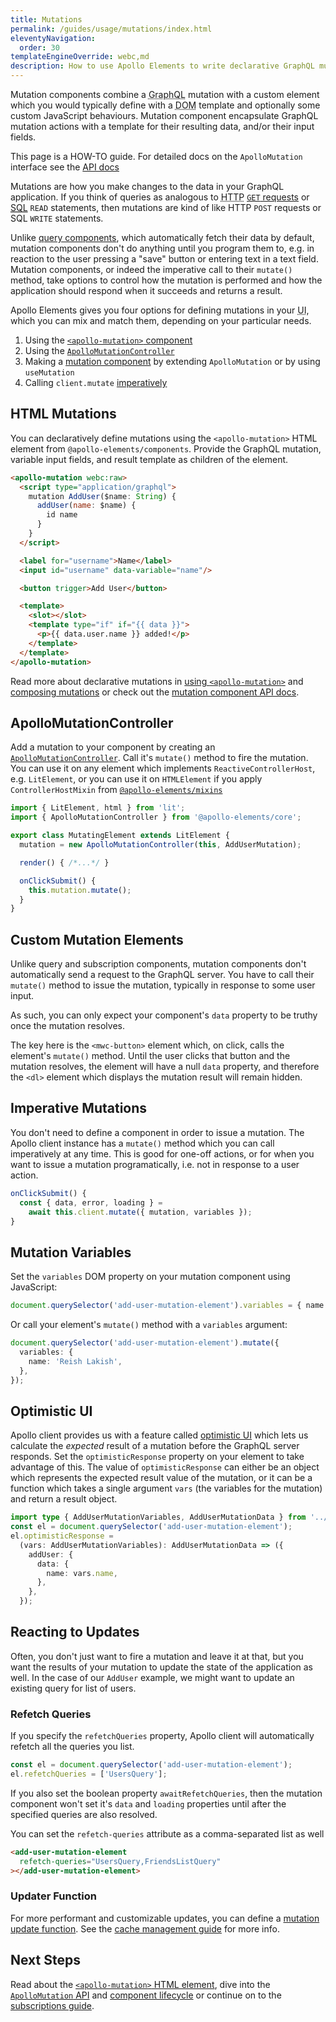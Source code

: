 ```yaml
---
title: Mutations
permalink: /guides/usage/mutations/index.html
eleventyNavigation:
  order: 30
templateEngineOverride: webc,md
description: How to use Apollo Elements to write declarative GraphQL mutation web components
---
```


Mutation components combine a <abbr title="Graph query language">GraphQL</abbr> 
mutation with a custom element which you would typically define with a <abbr 
  title="document object model">DOM</abbr> template and optionally some custom 
JavaScript behaviours. Mutation component encapsulate GraphQL mutation actions 
with a template for their resulting data, and/or their input fields.

<inline-notification type="tip">

This page is a HOW-TO guide. For detailed docs on the `ApolloMutation` interface 
see the [API docs](/api/core/interfaces/mutation/)

</inline-notification>

Mutations are how you make changes to the data in your GraphQL application. If 
you think of queries as analogous to <abbr title="hypertext transfer 
  protocol">HTTP</abbr> [`GET` 
requests](https://www.wikiwand.com/en/Hypertext_Transfer_Protocol#/Request_methods) 
or <abbr title="structured query 
  language">[SQL](https://www.wikiwand.com/en/SQL)</abbr> `READ` statements, 
then mutations are kind of like HTTP `POST` requests or SQL `WRITE` statements.

Unlike [query components](/guides/usage/queries/), which automatically fetch 
their data by default, mutation components don't do anything until you program 
them to, e.g. in reaction to the user pressing a "save" button or entering text 
in a text field. Mutation components, or indeed the imperative call to their 
`mutate()` method, take options to control how the mutation is performed and how 
the application should respond when it succeeds and returns a result.

Apollo Elements gives you four options for defining mutations in your <abbr 
  title="user interface">UI</abbr>, which you can mix and match them, depending 
on your particular needs.

1. Using the [`<apollo-mutation>` component](#with-apollo-mutation)
2. Using the [`ApolloMutationController`](#apollomutationcontroller)
3. Making a [mutation component](#mutation-components) by extending 
`ApolloMutation` or by using `useMutation`
4. Calling `client.mutate` [imperatively](#imperative-mutations)


## HTML Mutations

<!-- maintain links to the old heading -->
<a id="with-apollo-mutation"></a>

You can declaratively define mutations using the `<apollo-mutation>` HTML 
element from `@apollo-elements/components`. Provide the GraphQL mutation, 
variable input fields, and result template as children of the element.

<code-copy>

  ```html
  <apollo-mutation webc:raw>
    <script type="application/graphql">
      mutation AddUser($name: String) {
        addUser(name: $name) {
          id name
        }
      }
    </script>

    <label for="username">Name</label>
    <input id="username" data-variable="name"/>

    <button trigger>Add User</button>

    <template>
      <slot></slot>
      <template type="if" if="{{ data }}">
        <p>{{ data.user.name }} added!</p>
      </template>
    </template>
  </apollo-mutation>
  ```

</code-copy>

Read more about declarative mutations in [using `<apollo-mutation>`](./html/) and [composing mutations](./composition/) or check out the [mutation component API docs](/api/components/apollo-mutation/).

## ApolloMutationController

Add a mutation to your component by creating an [`ApolloMutationController`](/api/core/controllers/mutation/). Call it's `mutate()` method to fire the mutation. You can use it on any element which implements `ReactiveControllerHost`, e.g. `LitElement`, or you can use it on `HTMLElement` if you apply `ControllerHostMixin` from [`@apollo-elements/mixins`](/api/libraries/mixins/controller-host-mixin/)

<code-copy>

  ```js
  import { LitElement, html } from 'lit';
  import { ApolloMutationController } from '@apollo-elements/core';

  export class MutatingElement extends LitElement {
    mutation = new ApolloMutationController(this, AddUserMutation);

    render() { /*...*/ }

    onClickSubmit() {
      this.mutation.mutate();
    }
  }
  ```

</code-copy>

## Custom Mutation Elements

<!-- maintain links to the old heading -->
<a id="mutation-components"></a>

Unlike query and subscription components, mutation components don't automatically send a request to the GraphQL server. You have to call their `mutate()` method to issue the mutation, typically in response to some user input.

As such, you can only expect your component's `data` property to be truthy once the mutation resolves.

<code-tabs collection="libraries" default-tab="lit">
  <code-tab tab-id="html" src="snippets/addUser/html.html"></code-tab>
  <code-tab tab-id="mixins" src="snippets/addUser/mixins.ts"></code-tab>
  <code-tab tab-id="lit" src="snippets/addUser/lit.ts"></code-tab>
  <code-tab tab-id="fast" src="snippets/addUser/fast.ts"></code-tab>
  <code-tab tab-id="haunted" src="snippets/addUser/haunted.js"></code-tab>
  <code-tab tab-id="atomico" src="snippets/addUser/atomico.jsx"></code-tab>
  <code-tab tab-id="hybrids" src="snippets/addUser/hybrids.js"></code-tab>
</code-tabs>

The key here is the `<mwc-button>` element which, on click, calls the element's 
`mutate()` method. Until the user clicks that button and the mutation resolves, 
the element will have a null `data` property, and therefore the `<dl>` element 
which displays the mutation result will remain hidden.

## Imperative Mutations

You don't need to define a component in order to issue a mutation. The Apollo 
client instance has a `mutate()` method which you can call imperatively at any 
time. This is good for one-off actions, or for when you want to issue a mutation 
programatically, i.e. not in response to a user action.

<code-copy>

  ```ts
  onClickSubmit() {
    const { data, error, loading } =
      await this.client.mutate({ mutation, variables });
  }
  ```

</code-copy>

## Mutation Variables

Set the `variables` DOM property on your mutation component using JavaScript:

<code-copy>

  ```ts
  document.querySelector('add-user-mutation-element').variables = { name: 'Yohanan' };
  ```

</code-copy>

Or call your element's `mutate()` method with a `variables` argument:

<code-copy>

  ```ts
  document.querySelector('add-user-mutation-element').mutate({
    variables: {
      name: 'Reish Lakish',
    },
  });
  ```

</code-copy>

## Optimistic UI

Apollo client provides us with a feature called [optimistic 
UI](https://www.apollographql.com/docs/react/performance/optimistic-ui/) which 
lets us calculate the *expected* result of a mutation before the GraphQL server 
responds. Set the `optimisticResponse` property on your element to take 
advantage of this. The value of `optimisticResponse` can either be an object 
which represents the expected result value of the mutation, or it can be a 
function which takes a single argument `vars` (the variables for the mutation) 
and return a result object.

```ts
import type { AddUserMutationVariables, AddUserMutationData } from '../generated-schema';
const el = document.querySelector('add-user-mutation-element');
el.optimisticResponse =
  (vars: AddUserMutationVariables): AddUserMutationData => ({
    addUser: {
      data: {
        name: vars.name,
      },
    },
  });
```

## Reacting to Updates

Often, you don't just want to fire a mutation and leave it at that, but you want 
the results of your mutation to update the state of the application as well. In 
the case of our `AddUser` example, we might want to update an existing query for 
list of users.

### Refetch Queries

If you specify the `refetchQueries` property, Apollo client will automatically 
refetch all the queries you list.

```ts
const el = document.querySelector('add-user-mutation-element');
el.refetchQueries = ['UsersQuery'];
```

If you also set the boolean property `awaitRefetchQueries`, then the mutation 
component won't set it's `data` and `loading` properties until after the 
specified queries are also resolved.

You can set the `refetch-queries` attribute as a comma-separated list as well

```html
<add-user-mutation-element
  refetch-queries="UsersQuery,FriendsListQuery"
></add-user-mutation-element>
```

### Updater Function

For more performant and customizable updates, you can define a [mutation update 
function](https://www.apollographql.com/docs/react/data/mutations/#updating-the-cache-after-a-mutation). 
See the [cache management guide](/guides/usage/mutations/cache-management/) for 
more info.

## Next Steps

Read about the [`<apollo-mutation>` HTML 
element](/guides/usage/mutations/html/),
dive into the [`ApolloMutation` API](/api/core/interfaces/mutation/) and 
[component lifecycle](/api/core/interfaces/mutation/lifecycle/)
or continue on to the [subscriptions guide](/guides/usage/subscriptions/).
